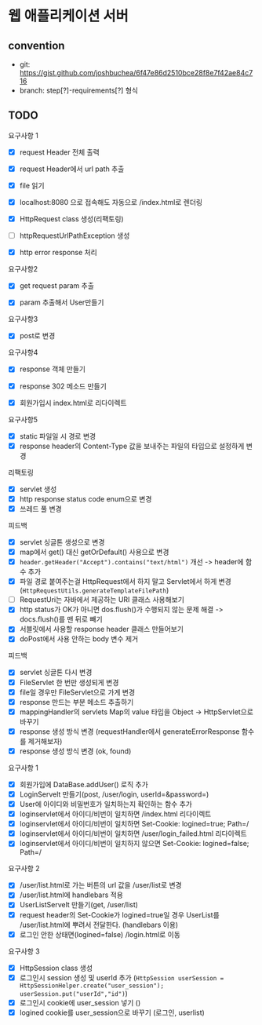 # 웹 애플리케이션 서버
## convention

* git: https://gist.github.com/joshbuchea/6f47e86d2510bce28f8e7f42ae84c716
* branch: step[?]-requirements[?] 형식



## TODO

요구사항 1

- [x] request Header 전체 출력
- [x] request Header에서 url path 추출
- [x] file 읽기
- [x] localhost:8080 으로 접속해도 자동으로 /index.html로 렌더링
- [x] HttpRequest class 생성(리팩토링)
- [ ] httpRequestUrlPathException 생성
- [x] http error response 처리



요구사항2

- [x] get request param 추출
- [x] param 추출해서 User만들기



요구사항3

- [x] post로 변경



요구사항4

- [x] response 객체 만들기
- [x] response 302 메소드 만들기
- [x] 회원가입시 index.html로 리다이렉트



요구사항5

- [x] static 파일일 시 경로 변경
- [x] response header의 Content-Type 값을 보내주는 파일의 타입으로 설정하게 변경

리팩토링

- [x] servlet 생성
- [x] http response status code enum으로 변경
- [x] 쓰레드 풀 변경

피드백

- [x] servlet 싱글톤 생성으로 변경
- [x] map에서 get() 대신 getOrDefault() 사용으로 변경
- [x] ```header.getHeader("Accept").contains("text/html")``` 개선 -> header에 함수 추가
- [x] 파일 경로 붙여주는걸 HttpRequest에서 하지 말고 Servlet에서 하게 변경(```HttpRequestUtils.generateTemplateFilePath```)
- [ ] RequestUri는 자바에서 제공하는 URI 클래스 사용해보기
- [x] http status가 OK가 아니면 dos.flush()가 수행되지 않는 문제 해결 -> docs.flush()를 맨 뒤로 빼기
- [x] 서블릿에서 사용할 response header 클래스 만들어보기
- [x] doPost에서 사용 안하는 body 변수 제거

피드백

- [x] servlet 싱글톤 다시 변경
- [x] FileServlet 한 번만 생성되게 변경
- [x] file일 경우만 FileServlet으로 가게 변경
- [x] response 만드는 부분 메소드 추출하기
- [x] mappingHandler의 servlets Map의 value 타입을 Object -> HttpServlet으로 바꾸기
- [x] response 생성 방식 변경 (requestHandler에서 generateErrorResponse 함수를 제거해보자)
- [x] response 생성 방식 변경 (ok, found)

요구사항 1

- [x] 회원가입에 DataBase.addUser() 로직 추가
- [x] LoginServelt 만들기(post, /user/login, userId=&password=)
- [x] User에 아이디와 비밀번호가 일치하는지 확인하는 함수 추가
- [x] loginservlet에서 아이디/비번이 일치하면 /index.html 리다이렉트
- [x] loginservlet에서 아이디/비번이 일치하면 Set-Cookie: logined=true; Path=/
- [x] loginservlet에서 아이디/비번이 일치하면 /user/login_failed.html 리다이렉트
- [x] loginservlet에서 아이디/비번이 일치하지 않으면 Set-Cookie: logined=false; Path=/

요구사항 2

- [x] /user/list.html로 가는 버튼의 url 값을 /user/list로 변경
- [x] /user/list.html에 handlebars 적용
- [x] UserListServelt 만들기(get, /user/list)
- [x] request header의 Set-Cookie가 logined=true일 경우 UserList를 /user/list.html에 뿌려서 전달한다. (handlebars 이용)
- [x] 로그인 안한 상태면(logined=false) /login.html로 이동

요구사항 3

- [x] HttpSession class 생성
- [x] 로그인시 session 생성 및 userId 추가 (```HttpSession userSession = HttpSessionHelper.create("user_session"); userSession.put("userId","id")```)
- [x] 로그인시 cookie에 user_session 넣기 ()
- [x] logined cookie를 user_session으로 바꾸기 (로그인, userlist)

